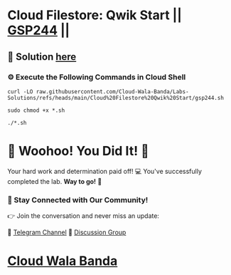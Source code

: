 # Cloud Filestore: Qwik Start || [GSP244](https://www.cloudskillsboost.google/focuses/1802?parent=catalog) ||

## 🔑 Solution [here](https://youtu.be/G7r15HpDfeI)

### ⚙️ Execute the Following Commands in Cloud Shell

```
curl -LO raw.githubusercontent.com/Cloud-Wala-Banda/Labs-Solutions/refs/heads/main/Cloud%20Filestore%20Qwik%20Start/gsp244.sh

sudo chmod +x *.sh

./*.sh
```

# 🎉 Woohoo! You Did It! 🎉

Your hard work and determination paid off! 💻
You've successfully completed the lab. **Way to go!** 🚀

### 💬 Stay Connected with Our Community!

👉 Join the conversation and never miss an update:

📢 [Telegram Channel](https://t.me/cloudwalabanda)
👥 [Discussion Group](https://t.me/cloudwalabandachats)

# [Cloud Wala Banda](https://www.youtube.com/@cloudwalabanda)
